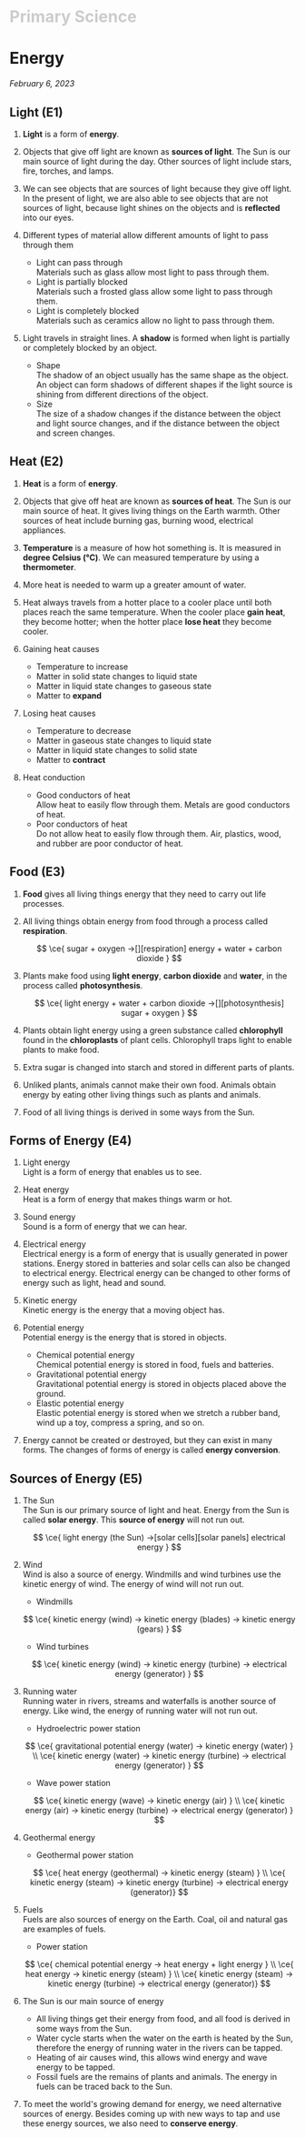 <h1 style="color: #ccc">Primary Science</h1>

# Energy

*February 6, 2023*

## Light (E1)

1. **Light** is a form of **energy**.

2. Objects that give off light are known as **sources of light**. The Sun is our main source of light during the day. Other sources of light include stars, fire, torches, and lamps.

3. We can see objects that are sources of light because they give off light. In the present of light, we are also able to see objects that are not sources of light, because light shines on the objects and is **reflected** into our eyes.

4. Different types of material allow different amounts of light to pass through them

    - Light can pass through <br> Materials such as glass allow most light to pass through them.
    - Light is partially blocked <br> Materials such a frosted glass allow some light to pass through them.
    - Light is completely blocked <br> Materials such as ceramics allow no light to pass through them.

5. Light travels in straight lines. A **shadow** is formed when light is partially or completely blocked by an object.

    - Shape <br> The shadow of an object usually has the same shape as the object. An object can form shadows of different shapes if the light source is shining from different directions of the object.
    - Size <br> The size of a shadow changes if the distance between the object and light source changes, and if the distance between the object and screen changes.

## Heat (E2)

1. **Heat** is a form of **energy**.

2. Objects that give off heat are known as **sources of heat**. The Sun is our main source of heat. It gives living things on the Earth warmth. Other sources of heat include burning gas, burning wood, electrical appliances.

3. **Temperature** is a measure of how hot something is. It is measured in **degree Celsius (°C)**. We can measured temperature by using a **thermometer**.

4. More heat is needed to warm up a greater amount of water.

5. Heat always travels from a hotter place to a cooler place until both places reach the same temperature. When the cooler place **gain heat**, they become hotter; when the hotter place **lose heat** they become cooler.

6. Gaining heat causes

    - Temperature to increase
    - Matter in solid state changes to liquid state
    - Matter in liquid state changes to gaseous state
    - Matter to **expand**

7. Losing heat causes

    - Temperature to decrease
    - Matter in gaseous state changes to liquid state
    - Matter in liquid state changes to solid state
    - Matter to **contract**

8. Heat conduction

    - Good conductors of heat <br> Allow heat to easily flow through them. Metals are good conductors of heat.
    - Poor conductors of heat <br> Do not allow heat to easily flow through them. Air, plastics, wood, and rubber are poor conductor of heat.

## Food (E3)

1. **Food** gives all living things energy that they need to carry out life processes.

2. All living things obtain energy from food through a process called **respiration**.

    $$
    \ce{ sugar + oxygen ->[][respiration] energy + water + carbon dioxide }
    $$

3. Plants make food using **light energy**, **carbon dioxide** and **water**, in the process called **photosynthesis**.

    $$
    \ce{ light energy + water + carbon dioxide ->[][photosynthesis] sugar + oxygen }
    $$

4. Plants obtain light energy using a green substance called **chlorophyll** found in the **chloroplasts** of plant cells. Chlorophyll traps light to enable plants to make food.

5. Extra sugar is changed into starch and stored in different parts of plants.

6. Unliked plants, animals cannot make their own food. Animals obtain energy by eating other living things such as plants and animals.

7. Food of all living things is derived in some ways from the Sun.

## Forms of Energy (E4)

1. Light energy <br> Light is a form of energy that enables us to see.

2. Heat energy <br> Heat is a form of energy that makes things warm or hot.

3. Sound energy <br> Sound is a form of energy that we can hear.

4. Electrical energy <br> Electrical energy is a form of energy that is usually generated in power stations. Energy stored in batteries and solar cells can also be changed to electrical energy. Electrical energy can be changed to other forms of energy such as light, head and sound.

5. Kinetic energy <br> Kinetic energy is the energy that a moving object has.

6. Potential energy <br> Potential energy is the energy that is stored in objects.

    - Chemical potential energy <br> Chemical potential energy is stored in food, fuels and batteries.
    - Gravitational potential energy <br> Gravitational potential energy is stored in objects placed above the ground.
    - Elastic potential energy <br> Elastic potential energy is stored when we stretch a rubber band, wind up a toy, compress a spring, and so on.

7. Energy cannot be created or destroyed, but they can exist in many forms. The changes of forms of energy is called **energy conversion**.

## Sources of Energy (E5)

1. The Sun <br> The Sun is our primary source of light and heat. Energy from the Sun is called **solar energy**. This **source of energy** will not run out.

    $$
    \ce{ light energy (the Sun) ->[solar cells][solar panels] electrical energy }
    $$

2. Wind <br> Wind is also a source of energy. Windmills and wind turbines use the kinetic energy of wind. The energy of wind will not run out.

    - Windmills

    $$
    \ce{ kinetic energy (wind) -> kinetic energy (blades) -> kinetic energy (gears) }
    $$

    - Wind turbines

    $$
    \ce{ kinetic energy (wind) -> kinetic energy (turbine) -> electrical energy (generator) }
    $$

3. Running water <br> Running water in rivers, streams and waterfalls is another source of energy. Like wind, the energy of running water will not run out.

    - Hydroelectric power station

    $$
    \ce{ gravitational potential energy (water) -> kinetic energy (water) }
    \\
    \ce{ kinetic energy (water) -> kinetic energy (turbine) -> electrical energy (generator) }
    $$

    - Wave power station

    $$
    \ce{ kinetic energy (wave) -> kinetic energy (air) }
    \\
    \ce{ kinetic energy (air) -> kinetic energy (turbine) -> electrical energy (generator) }
    $$

4. Geothermal energy

    - Geothermal power station

    $$
    \ce{ heat energy (geothermal) -> kinetic energy (steam) }
    \\
    \ce{ kinetic energy (steam) -> kinetic energy (turbine) -> electrical energy (generator)}
    $$

5. Fuels <br> Fuels are also sources of energy on the Earth. Coal, oil and natural gas are examples of fuels.

    - Power station

    $$
    \ce{ chemical potential energy -> heat energy + light energy }
    \\
    \ce{ heat energy -> kinetic energy (steam) }
    \\
    \ce{ kinetic energy (steam) -> kinetic energy (turbine) -> electrical energy (generator)}
    $$

6. The Sun is our main source of energy

    - All living things get their energy from food, and all food is derived in some ways from the Sun.
    - Water cycle starts when the water on the earth is heated by the Sun, therefore the energy of running water in the rivers can be tapped.
    - Heating of air causes wind, this allows wind energy and wave energy to be tapped.
    - Fossil fuels are the remains of plants and animals. The energy in fuels can be traced back to the Sun.

7. To meet the world's growing demand for energy, we need alternative sources of energy. Besides coming up with new ways to tap and use these energy sources, we also need to **conserve energy**.
